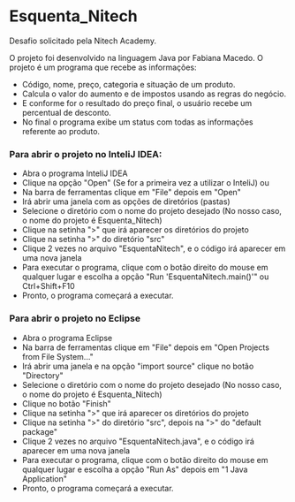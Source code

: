 # Esquenta_Nitech
 Desafio solicitado pela Nitech Academy.
 
O projeto foi desenvolvido na linguagem Java por Fabiana Macedo.
O projeto é um programa que recebe as informações:
- Código, nome, preço, categoria e situação de um produto.
- Calcula o valor do aumento e de impostos usando as regras do negócio.
- E conforme for o resultado do preço final, o usuário recebe um percentual de desconto.
- No final o programa exibe um status com todas as informações referente ao produto.

### Para abrir o projeto no InteliJ IDEA:
* Abra o programa InteliJ IDEA
* Clique na opção "Open" (Se for a primeira vez a utilizar o InteliJ) ou 
* Na barra de ferramentas clique em "File" depois em "Open"
* Irá abrir uma janela com as opções de diretórios (pastas)
* Selecione o diretório com o nome do projeto desejado (No nosso caso, o nome do projeto é Esquenta_Nitech)
* Clique na setinha ">" que irá aparecer os diretórios do projeto
* Clique na setinha ">" do diretório "src"
* Clique 2 vezes no arquivo "EsquentaNitech", e o código irá aparecer  em uma nova janela
* Para executar o programa, clique com o botão direito do mouse em qualquer lugar e escolha a opção "Run 'EsquentaNitech.main()'" ou Ctrl+Shift+F10
* Pronto, o programa começará a executar.

### Para abrir o projeto no Eclipse
* Abra o programa Eclipse
* Na barra de ferramentas clique em "File" depois em "Open Projects from File System..."
* Irá abrir uma janela e na opção "import source" clique no botão "Directory"
* Selecione o diretório com o nome do projeto desejado (No nosso caso, o nome do projeto é Esquenta_Nitech)
* Clique no botão "Finish"
* Clique na setinha ">" que irá aparecer os diretórios do projeto
* Clique na setinha ">" do diretório "src", depois na ">" do "default package"
* Clique 2 vezes no arquivo "EsquentaNitech.java", e o código irá aparecer em uma nova janela
*  Para executar o programa, clique com o botão direito do mouse em qualquer lugar e escolha a opção "Run As" depois em "1 Java Application"
*  Pronto, o programa começará a executar.
